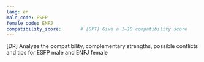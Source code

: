 ```yaml
---
lang: en
male_code: ESFP
female_code: ENFJ
compatibility_score:       # [GPT] Give a 1–10 compatibility score
---
```


[DR] Analyze the compatibility, complementary strengths, possible conflicts and tips for ESFP male and ENFJ female

